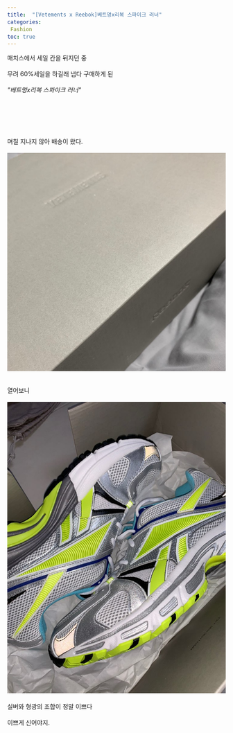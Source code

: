 ```yaml
---
title:  "[Vetements x Reebok]베트멍x리복 스파이크 러너"
categories:
 Fashion
toc: true
---
```


<html>
 <head>
<style>
  .text_center{
    text_align: center;
   }
  .p{
    font_size: 9pt
   }
</style>
 </head>
 
 <body>
<div class="text_center">
<p>매치스에서 세일 칸을 뒤지던 중 <br/><br/>
무려 60%세일을 하길래 냅다 구매하게 된<br/><br/>
<em>"베트멍x리복 스파이크 러너"</em><br/><br/>
 <br/><br/><br/><br/>

며칠 지나지 않아 배송이 왔다.<br/><br/>
<img src="/assets/images/1.jpg"><br/>
<br/>

열어보니<br/>
<br/>
<img src="/assets/images/2.jpg"><br/>
<br/>
실버와 형광의 조합이 정말 이쁘다<br/><br/>
이쁘게 신어야지.</p><br/>
</div>
</body>
</html>



